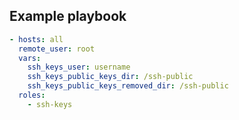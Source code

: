 ## Example playbook
``` yaml
- hosts: all
  remote_user: root
  vars:
    ssh_keys_user: username
    ssh_keys_public_keys_dir: /ssh-public
    ssh_keys_public_keys_removed_dir: /ssh-public
  roles:
    - ssh-keys
```
